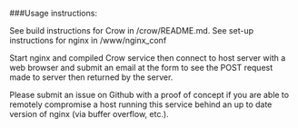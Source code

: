 ###Usage instructions:

See build instructions for Crow in /crow/README.md.
See set-up instructions for nginx in /www/nginx_conf

Start nginx and compiled Crow service then connect to host server with a web browser and submit an email at the form to see the POST request made to server then returned by the server.

Please submit an issue on Github with a proof of concept if you are able to remotely compromise a host running this service behind an up to date version of nginx (via buffer overflow, etc.).
